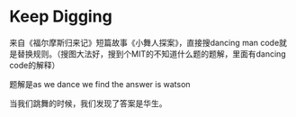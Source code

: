 # Keep Digging

来自《福尔摩斯归来记》短篇故事《小舞人探案》，直接搜dancing man code就是替换规则。（搜图大法好，搜到个MIT的不知道什么题的题解，里面有dancing code的解释）

题解是as we dance we find the answer is watson 

当我们跳舞的时候，我们发现了答案是华生。
